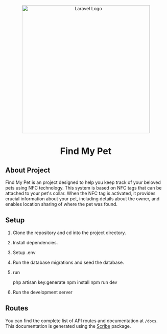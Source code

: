 <p align="center"><a href="https://laravel.com" target="_blank"><img src="https://raw.githubusercontent.com/laravel/art/master/logo-lockup/5%20SVG/2%20CMYK/1%20Full%20Color/laravel-logolockup-cmyk-red.svg" width="400" alt="Laravel Logo"></a></p>

<h1 align="center">
    Find My Pet
</h1>

## About Project
Find My Pet is an project designed to help you keep track of your beloved pets using NFC technology. This system is based on NFC tags that can be attached to your pet's collar. When the NFC tag is activated, it provides crucial information about your pet, including details about the owner, and enables location sharing of where the pet was found.

## Setup

1) Clone the repository and cd into the project directory.

2) Install dependencies.

3) Setup .env

4) Run the database migrations and seed the database.

5) run 

    php artisan key:generate
    npm install
    npm run dev
    

6) Run the development server

## Routes

You can find the complete list of API routes and documentation at `/docs`. This documentation is generated using the [Scribe](https://scribe.readthedocs.io/en/latest/) package.